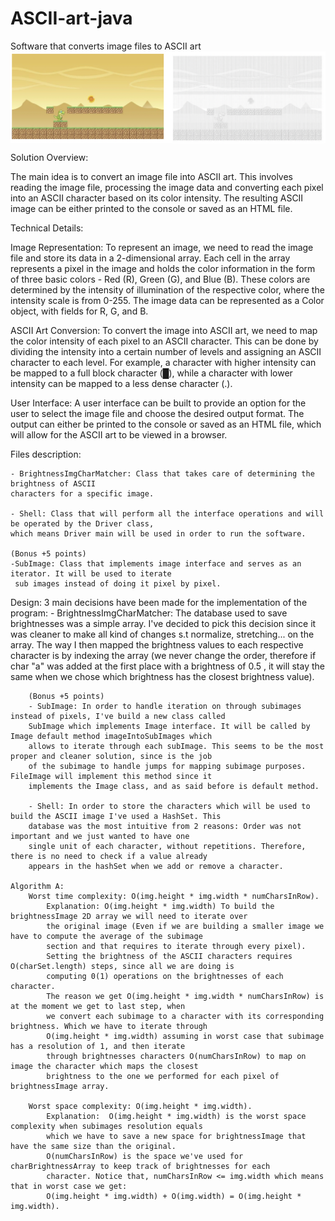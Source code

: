 # ASCII-art-java
Software that converts image files to ASCII art
<img align="center" alt="HTML"  src="https://github.com/yosefede06/ASCII-art-java/blob/main/ascii-example.png" />

Solution Overview:

The main idea is to convert an image file into ASCII art. This involves reading the image file, processing the image data and converting each pixel into an ASCII character based on its color intensity. The resulting ASCII image can be either printed to the console or saved as an HTML file.

Technical Details:

Image Representation: To represent an image, we need to read the image file and store its data in a 2-dimensional array. Each cell in the array represents a pixel in the image and holds the color information in the form of three basic colors - Red (R), Green (G), and Blue (B). These colors are determined by the intensity of illumination of the respective color, where the intensity scale is from 0-255. The image data can be represented as a Color object, with fields for R, G, and B.

ASCII Art Conversion: To convert the image into ASCII art, we need to map the color intensity of each pixel to an ASCII character. This can be done by dividing the intensity into a certain number of levels and assigning an ASCII character to each level. For example, a character with higher intensity can be mapped to a full block character (█), while a character with lower intensity can be mapped to a less dense character (.).

User Interface: A user interface can be built to provide an option for the user to select the image file and choose the desired output format. The output can either be printed to the console or saved as an HTML file, which will allow for the ASCII art to be viewed in a browser.


Files description:

    - BrightnessImgCharMatcher: Class that takes care of determining the brightness of ASCII
    characters for a specific image.

    - Shell: Class that will perform all the interface operations and will be operated by the Driver class,
    which means Driver main will be used in order to run the software.

    (Bonus +5 points)
    -SubImage: Class that implements image interface and serves as an iterator. It will be used to iterate
     sub images instead of doing it pixel by pixel.

Design:
    3 main decisions have been made for the implementation of the program:
        - BrightnessImgCharMatcher: The database used to save brightnesses was a simple array. I've decided to pick this
        decision since it was cleaner to make all kind of changes s.t normalize, stretching... on the array. The way
        I then mapped the brightness values to each respective character is by indexing the array (we never change the
        order, therefore if char "a" was added at the first place with a brightness of 0.5 , it will stay the same when
        we chose which brightness has the closest brightness value).

        (Bonus +5 points)
        - SubImage: In order to handle iteration on through subimages instead of pixels, I've build a new class called
        SubImage which implements Image interface. It will be called by Image default method imageIntoSubImages which
        allows to iterate through each subImage. This seems to be the most proper and cleaner solution, since is the job
        of the subimage to handle jumps for mapping subimage purposes. FileImage will implement this method since it
        implements the Image class, and as said before is default method.

        - Shell: In order to store the characters which will be used to build the ASCII image I've used a HashSet. This
        database was the most intuitive from 2 reasons: Order was not important and we just wanted to have one
        single unit of each character, without repetitions. Therefore, there is no need to check if a value already
        appears in the hashSet when we add or remove a character.

    Algorithm A:
        Worst time complexity: O(img.height * img.width * numCharsInRow).
            Explanation: O(img.height * img.width) To build the brightnessImage 2D array we will need to iterate over
            the original image (Even if we are building a smaller image we have to compute the average of the subimage
            section and that requires to iterate through every pixel).
            Setting the brightness of the ASCII characters requires O(charSet.length) steps, since all we are doing is
            computing 0(1) operations on the brightnesses of each character.
            The reason we get O(img.height * img.width * numCharsInRow) is at the moment we get to last step, when
            we convert each subimage to a character with its corresponding brightness. Which we have to iterate through
            O(img.height * img.width) assuming in worst case that subimage has a resolution of 1, and then iterate
            through brightnesses characters O(numCharsInRow) to map on image the character which maps the closest
            brightness to the one we performed for each pixel of brightnessImage array.

        Worst space complexity: O(img.height * img.width).
            Explanation:  O(img.height * img.width) is the worst space complexity when subimages resolution equals
            which we have to save a new space for brightnessImage that have the same size than the original.
            O(numCharsInRow) is the space we've used for charBrightnessArray to keep track of brightnesses for each
            character. Notice that, numCharsInRow <= img.width which means that in worst case we get:
            O(img.height * img.width) + O(img.width) = O(img.height * img.width).

